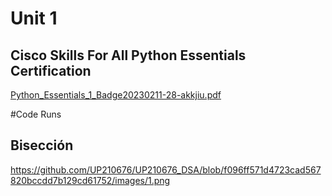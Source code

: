# Unit 1
## Cisco Skills For All Python Essentials Certification
[Python_Essentials_1_Badge20230211-28-akkjiu.pdf](https://github.com/UP210676/UP210676_DSA/files/10712508/Python_Essentials_1_Badge20230211-28-akkjiu.pdf)
<br>

#Code Runs
## Bisección
https://github.com/UP210676/UP210676_DSA/blob/f096ff571d4723cad567820bccdd7b129cd61752/images/1.png
